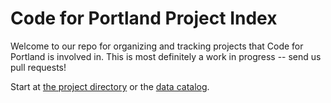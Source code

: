 Code for Portland Project Index
===============================

Welcome to our repo for organizing and tracking projects that Code for Portland is involved in. This is most definitely a work in progress -- send us pull requests!

Start at [the project directory](https://github.com/CodeForPortland/project-index/blob/master/project_dir.md) or the [data catalog](https://github.com/CodeForPortland/project-index/blob/master/data_catalog.md).
